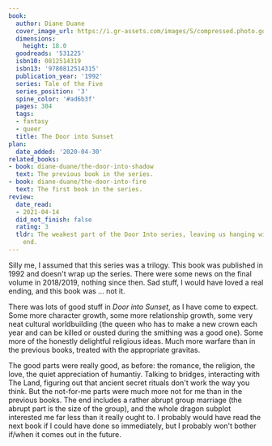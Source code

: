 ```yaml
---
book:
  author: Diane Duane
  cover_image_url: https://i.gr-assets.com/images/S/compressed.photo.goodreads.com/books/1254906390l/531225.jpg
  dimensions:
    height: 18.0
  goodreads: '531225'
  isbn10: 0812514319
  isbn13: '9780812514315'
  publication_year: '1992'
  series: Tale of the Five
  series_position: '3'
  spine_color: '#ad6b3f'
  pages: 384
  tags:
  - fantasy
  - queer
  title: The Door into Sunset
plan:
  date_added: '2020-04-30'
related_books:
- book: diane-duane/the-door-into-shadow
  text: The previous book in the series.
- book: diane-duane/the-door-into-fire
  text: The first book in the series.
review:
  date_read:
  - 2021-04-14
  did_not_finish: false
  rating: 3
  tldr: The weakest part of the Door Into series, leaving us hanging without a real
    end.
---
```


Silly me, I assumed that this series was a trilogy. This book was published in 1992 and doesn't wrap up the series.
There were some news on the final volume in 2018/2019, nothing since then. Sad stuff, I would have loved a real ending,
and this book was … not it.

There was lots of good stuff in *Door into Sunset*, as I have come to expect. Some more character growth, some more
relationship growth, some very neat cultural worldbuilding (the queen who has to make a new crown each year and can be
killed or ousted during the smithing was a good one). Some more of the honestly delightful religious ideas. Much more
warfare than in the previous books, treated with the appropriate gravitas.

The good parts were really good, as before: the romance, the religion, the love, the quiet appreciation of humantiy.
Talking to bridges, interacting with The Land, figuring out that ancient secret rituals don't work the way you think.
But the not-for-me parts were much more not for me than in the previous books. The end includes a rather abrupt <span
class="spoilers">group marriage (the abrupt part is the size of the group)</span>, and the whole dragon subplot
interested me far less than it really ought to. I probably would have read the next book if I could have done so
immediately, but I probably won't bother if/when it comes out in the future.
